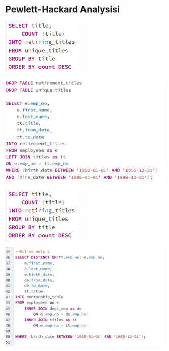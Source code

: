 # Pewlett-Hackard Analysisi


![Unique Titles](https://github.com/blandes37/Pewlett-Hackard_Analysis/blob/master/retiring_titles.png?raw=true)

![Retirment Titles](https://github.com/blandes37/Pewlett-Hackard_Analysis/blob/master/retirment_titles.png?raw=true)

![Retiring Titles](https://github.com/blandes37/Pewlett-Hackard_Analysis/blob/master/retiring_titles.png?raw=true)

![Deliverable 2](https://github.com/blandes37/Pewlett-Hackard_Analysis/blob/master/Deliverable%202.png?raw=true)
